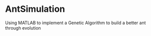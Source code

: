 # AntSimulation
Using MATLAB to implement a Genetic Algorithm to build a better ant through evolution
